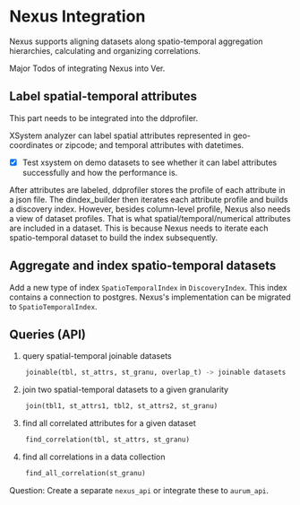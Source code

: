 # Nexus Integration

Nexus supports aligning datasets along spatio-temporal aggregation hierarchies, calculating and organizing correlations.

Major Todos of integrating Nexus into Ver.

## Label spatial-temporal attributes
This part needs to be integrated into the ddprofiler.

XSystem analyzer can label spatial attributes represented in geo-coordinates or zipcode; and temporal attributes with datetimes.

- [x] Test xsystem on demo datasets to see whether it can label attributes successfully and how the performance is.

After attributes are labeled, ddprofiler stores the profile of each attribute in a json file. The dindex_builder then iterates each attribute profile and builds a discovery index. However, besides column-level profile, Nexus also needs a view of dataset profiles. That is what spatial/temporal/numerical attributes are included in a dataset. This is because Nexus needs to iterate each spatio-temporal dataset to build the index subsequently.

## Aggregate and index spatio-temporal datasets

Add a new type of index `SpatioTemporalIndex` in `DiscoveryIndex`. This index contains a connection to postgres. Nexus's implementation can be migrated to `SpatioTemporalIndex`.

## Queries (API)
1. query spatial-temporal joinable datasets
```python
    joinable(tbl, st_attrs, st_granu, overlap_t) -> joinable datasets
```

2. join two spatial-temporal datasets to a given granularity
```python
    join(tbl1, st_attrs1, tbl2, st_attrs2, st_granu)
```

3. find all correlated attributes for a given dataset
```python
    find_correlation(tbl, st_attrs, st_granu)
```

4. find all correlations in a data collection
```python
    find_all_correlation(st_granu)
```

Question: Create a separate `nexus_api` or integrate these to `aurum_api`.